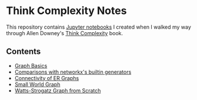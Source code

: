 # Think Complexity Notes

This repository contains [Jupyter notebooks](http://jupyter.readthedocs.io/en/latest/) I created
when I walked my way through Allen Downey's [Think Complexity](http://greenteapress.com/complexity2/html/index.html)
book.

## Contents
- [Graph Basics](http://nbviewer.jupyter.org/github/XiaoTaoWang/Think-Complexity-Notes/blob/master/notebooks/Graph-basics.ipynb)
- [Comparisons with networkx's builtin generators](http://nbviewer.jupyter.org/github/XiaoTaoWang/Think-Complexity-Notes/blob/master/notebooks/Comparisons-with-networkx-generators.ipynb)
- [Connectivity of ER Graphs](http://nbviewer.jupyter.org/github/XiaoTaoWang/Think-Complexity-Notes/blob/master/notebooks/ER-Graph-Connectivity.ipynb)
- [Small World Graph](http://nbviewer.jupyter.org/github/XiaoTaoWang/Think-Complexity-Notes/blob/master/notebooks/Small-World-Graph.ipynb)
- [Watts-Strogatz Graph from Scratch](http://nbviewer.jupyter.org/github/XiaoTaoWang/Think-Complexity-Notes/blob/master/notebooks/Watts-Strogatz-Graph-from-Scratch.ipynb)